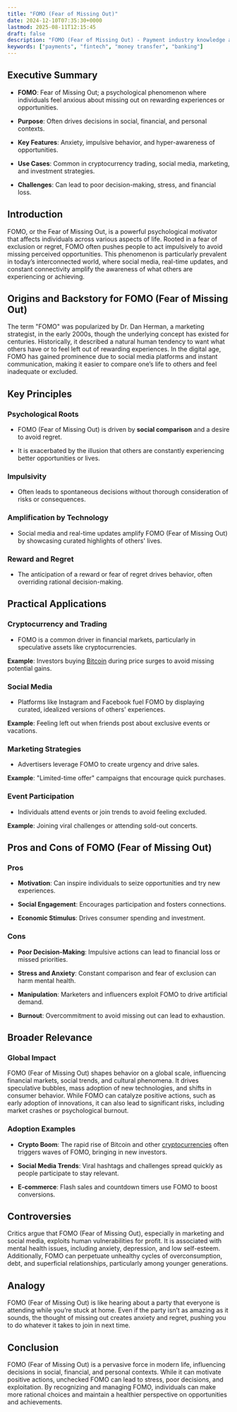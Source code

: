 ```yaml
---
title: "FOMO (Fear of Missing Out)"
date: 2024-12-10T07:35:30+0000
lastmod: 2025-08-11T12:15:45
draft: false
description: "FOMO (Fear of Missing Out) - Payment industry knowledge and insights"
keywords: ["payments", "fintech", "money transfer", "banking"]
---
```


## Executive Summary

- **FOMO**: Fear of Missing Out; a psychological phenomenon where individuals feel anxious about missing out on rewarding experiences or opportunities.

- **Purpose**: Often drives decisions in social, financial, and personal contexts.

- **Key Features**: Anxiety, impulsive behavior, and hyper-awareness of opportunities.

- **Use Cases**: Common in cryptocurrency trading, social media, marketing, and investment strategies.

- **Challenges**: Can lead to poor decision-making, stress, and financial loss.

## Introduction

FOMO, or the Fear of Missing Out, is a powerful psychological motivator that affects individuals across various aspects of life. Rooted in a fear of exclusion or regret, FOMO often pushes people to act impulsively to avoid missing perceived opportunities. This phenomenon is particularly prevalent in today’s interconnected world, where social media, real-time updates, and constant connectivity amplify the awareness of what others are experiencing or achieving.

## Origins and Backstory for FOMO (Fear of Missing Out)

The term "FOMO" was popularized by Dr. Dan Herman, a marketing strategist, in the early 2000s, though the underlying concept has existed for centuries. Historically, it described a natural human tendency to want what others have or to feel left out of rewarding experiences. In the digital age, FOMO has gained prominence due to social media platforms and instant communication, making it easier to compare one’s life to others and feel inadequate or excluded.

## Key Principles

### Psychological Roots

- FOMO (Fear of Missing Out) is driven by **social comparison** and a desire to avoid regret.

- It is exacerbated by the illusion that others are constantly experiencing better opportunities or lives.

### Impulsivity

- Often leads to spontaneous decisions without thorough consideration of risks or consequences.

### Amplification by Technology

- Social media and real-time updates amplify FOMO (Fear of Missing Out) by showcasing curated highlights of others' lives.

### Reward and Regret

- The anticipation of a reward or fear of regret drives behavior, often overriding rational decision-making.

## Practical Applications

### Cryptocurrency and Trading

- FOMO is a common driver in financial markets, particularly in speculative assets like cryptocurrencies.

**Example**: Investors buying [Bitcoin](https://faisalkhanllc.xyz/resources/payments-wiki/b/bitcoin/) during price surges to avoid missing potential gains.

### Social Media

- Platforms like Instagram and Facebook fuel FOMO by displaying curated, idealized versions of others' experiences.

**Example**: Feeling left out when friends post about exclusive events or vacations.

### Marketing Strategies

- Advertisers leverage FOMO to create urgency and drive sales.

**Example**: "Limited-time offer" campaigns that encourage quick purchases.

### Event Participation

- Individuals attend events or join trends to avoid feeling excluded.

**Example**: Joining viral challenges or attending sold-out concerts.

## Pros and Cons of FOMO (Fear of Missing Out)

### Pros

- **Motivation**: Can inspire individuals to seize opportunities and try new experiences.

- **Social Engagement**: Encourages participation and fosters connections.

- **Economic Stimulus**: Drives consumer spending and investment.

### Cons

- **Poor Decision-Making**: Impulsive actions can lead to financial loss or missed priorities.

- **Stress and Anxiety**: Constant comparison and fear of exclusion can harm mental health.

- **Manipulation**: Marketers and influencers exploit FOMO to drive artificial demand.

- **Burnout**: Overcommitment to avoid missing out can lead to exhaustion.

## Broader Relevance

### Global Impact

FOMO (Fear of Missing Out) shapes behavior on a global scale, influencing financial markets, social trends, and cultural phenomena. It drives speculative bubbles, mass adoption of new technologies, and shifts in consumer behavior. While FOMO can catalyze positive actions, such as early adoption of innovations, it can also lead to significant risks, including market crashes or psychological burnout.

### Adoption Examples

- **Crypto Boom**: The rapid rise of Bitcoin and other [cryptocurrencies](https://faisalkhanllc.xyz/resources/payments-wiki/c/cryptocurrency/) often triggers waves of FOMO, bringing in new investors.

- **Social Media Trends**: Viral hashtags and challenges spread quickly as people participate to stay relevant.

- **E-commerce**: Flash sales and countdown timers use FOMO to boost conversions.

## Controversies

Critics argue that FOMO (Fear of Missing Out), especially in marketing and social media, exploits human vulnerabilities for profit. It is associated with mental health issues, including anxiety, depression, and low self-esteem. Additionally, FOMO can perpetuate unhealthy cycles of overconsumption, debt, and superficial relationships, particularly among younger generations.

## Analogy

FOMO (Fear of Missing Out) is like hearing about a party that everyone is attending while you’re stuck at home. Even if the party isn’t as amazing as it sounds, the thought of missing out creates anxiety and regret, pushing you to do whatever it takes to join in next time.

## Conclusion

FOMO (Fear of Missing Out) is a pervasive force in modern life, influencing decisions in social, financial, and personal contexts. While it can motivate positive actions, unchecked FOMO can lead to stress, poor decisions, and exploitation. By recognizing and managing FOMO, individuals can make more rational choices and maintain a healthier perspective on opportunities and achievements.